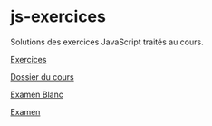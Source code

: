 # js-exercices
Solutions des exercices JavaScript traités au cours.

[Exercices](https://docs.google.com/presentation/d/1SA5FZfqMESTdzHJpBG6_4rRIvnDXj9KSpYQ-g0fAxxg/edit?usp=sharing)

[Dossier du cours](https://drive.google.com/drive/folders/159GTJZIt3lVuPEdoGbV6PnwkniTyKP8a?usp=sharing)

[Examen Blanc](./exams/exam1/qsts/README.md)

[Examen](./exams/exam2/qsts/README.md)

